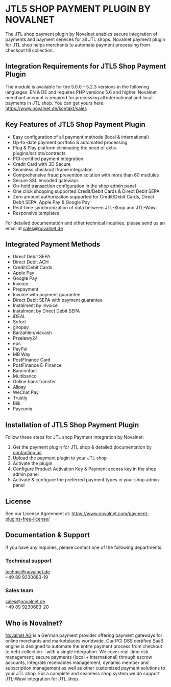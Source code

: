 #  JTL5 SHOP PAYMENT PLUGIN BY NOVALNET

The JTL shop payment plugin by Novalnet enables secure integration of payments and payment services for all JTL shops. Novalnet payment plugin for JTL shop helps merchants to automate payment processing from checkout till collection.

## Integration Requirements for JTL5 Shop Payment Plugin

The module is available for the 5.0.0 - 5.2.3 versions in the following languages: EN & DE and requires PHP versions 5.6 and higher. 
Novalnet merchant account is required for processing all international and local payments in JTL shop. You can get yours here: <a href= "https://www.novalnet.de/kontakt"> https://www.novalnet.de/kontakt/sales </a>
  
## Key Features of JTL5 Shop Payment Plugin

* Easy configuration of all payment methods (local & international)
* Up-to-date payment portfolio & automated processing  
* Plug & Play platform eliminating the need of extra plugins/scripts/contracts
* PCI-certified payment integration
* Credit Card with 3D Secure
* Seamless checkout Iframe integration
* Comprehensive fraud prevention solution with more than 60 modules 
* Secure SSL encoded gateways
* On-hold transaction configuration in the shop admin panel
* One click shopping supported Credit/Debit Cards & Direct Debit SEPA
* Zero amount authorization supported for Credit/Debit Cards, Direct Debit SEPA, Apple Pay & Google Pay
* Real-time synchronization of data between JTL-Shop and JTL-Wawi
* Responsive templates

For detailed documentation and other technical inquiries, please send us an email at <a href="mailto:sales@novalnet.de"> sales@novalnet.de </a>

## Integrated Payment Methods

- Direct Debit SEPA
- Direct Debit ACH
- Credit/Debit Cards
- Apple Pay
- Google Pay
- Invoice
- Prepayment
- Invoice with payment guarantee
- Direct Debit SEPA with payment guarantee
- Instalment by Invoice
- Instalment by Direct Debit SEPA
- iDEAL
- Sofort
- giropay
- Barzahlen/viacash
- Przelewy24
- eps
- PayPal
- MB Way
- PostFinance Card
- PostFinance E-Finance
- Bancontact
- Multibanco
- Online bank transfer
- Alipay
- WeChat Pay
- Trustly
- Blik
- Payconiq

## Installation of JTL5 Shop Payment Plugin

Follow these steps for JTL shop Payment Integration by Novalnet:
1.	Get the payment plugin for JTL shop & detailed documentation by <a href="https://www.novalnet.de/kontakt"> contacting us </a>
2.	Upload the payment plugin to your JTL shop
3.	Activate the plugin 
4.	Configure Product Activation Key & Payment access key in the shop admin panel
5.	Activate & configure the preferred payment types in your shop admin panel

## License

See our License Agreement at: https://www.novalnet.com/payment-plugins-free-license/

## Documentation & Support

If you have any inquiries, please contact one of the following departments:

### Technical support 
technic@novalnet.de <br>
+49 89 9230683-19

### Sales team 
sales@novalnet.de <br>
+49 89 9230683-20

## Who is Novalnet?
 
<a href="www.novalnet.de/">Novalnet AG</a> is a German payment provider offering payment gateways for online merchants and marketplaces worldwide. Our PCI  DSS certified SaaS engine is designed to automate the entire payment process from checkout to debt collection – with a single integration. We cover real-time risk management; secure payments (local + international) through escrow accounts, integrate receivables management, dynamic member and subscription management as well as other customized payment solutions to your JTL shop. For a complete and seamless shop system we do support JTL-Wawi integration for JTL shop.
